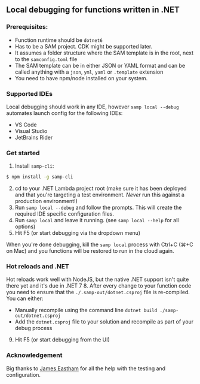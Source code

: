 ## Local debugging for functions written in .NET

### Prerequisites:
* Function runtime should be `dotnet6`
* Has to be a SAM project. CDK might be supported later.
* It assumes a folder structure where the SAM template is in the root, next to the `samconfig.toml` file
* The SAM template can be in either JSON or YAML format and can be called anything with a `json`, `yml`, `yaml` or `.template` extension
* You need to have npm/node installed on your system.

### Supported IDEs
Local debugging should work in any IDE, however `samp local --debug` automates launch config for the following IDEs:
* VS Code
* Visual Studio
* JetBrains Rider

### Get started
1. Install `samp-cli`:
```bash
$ npm install -g samp-cli
```
2. cd to your .NET Lambda project root (make sure it has been deployed and that you're targeting a test environment. *Never* run this against a production environment!)
3. Run `samp local --debug` and follow the prompts. This will create the required IDE specific configuration files.
4. Run `samp local` and leave it running. (see `samp local --help` for all options)
5. Hit F5 (or start debugging via the dropdown menu)

When you're done debugging, kill the `samp local` process with Ctrl+C (⌘+C on Mac) and you functions will be restored to run in the cloud again.


### Hot reloads and .NET

Hot reloads work well with NodeJS, but the native .NET support isn't quite there yet and it's due in .NET 7
8. After every change to your function code you need to ensure that the `./.samp-out/dotnet.csproj` file is re-compiled. You can either:
  - Manually recompile using the command line `dotnet build ./samp-out/dotnet.csproj`
  - Add the `dotnet.csproj` file to your solution and recompile as part of your debug process
9. Hit F5 (or start debugging from the UI)


### Acknowledgement
Big thanks to [James Eastham](https://twitter.com/plantpowerjames) for all the help with the testing and configuration.